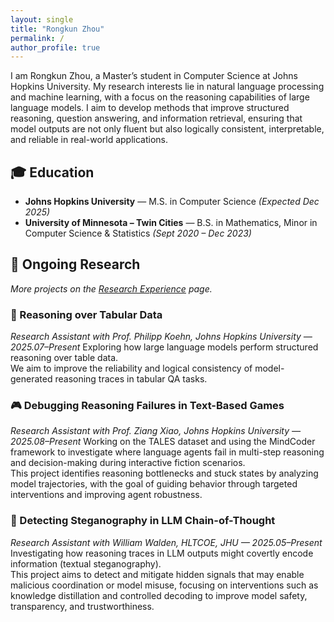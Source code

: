 ```yaml
---
layout: single
title: "Rongkun Zhou"
permalink: /
author_profile: true
---
```


<!-- ===== Self Summary ===== -->
I am Rongkun Zhou, a Master’s student in Computer Science at Johns Hopkins University.
My research interests lie in natural language processing and machine learning, with a focus on the reasoning capabilities of large language models. 
I aim to develop methods that improve structured reasoning, question answering, and information retrieval, ensuring that model outputs are not only fluent but also logically consistent, interpretable, and reliable in real-world applications.

## 🎓 Education
- **Johns Hopkins University** — M.S. in Computer Science *(Expected Dec 2025)*  
- **University of Minnesota – Twin Cities** — B.S. in Mathematics, Minor in Computer Science & Statistics *(Sept 2020 – Dec 2023)*

## 🔬 Ongoing Research <a id="ongoing"></a>
<em>More projects on the <a href="/research-experience/">Research Experience</a> page.</em>

### 🧠 Reasoning over Tabular Data  
*Research Assistant with Prof. Philipp Koehn, Johns Hopkins University — 2025.07–Present*
Exploring how large language models perform structured reasoning over table data.  
We aim to improve the reliability and logical consistency of model-generated reasoning traces in tabular QA tasks.

### 🎮 Debugging Reasoning Failures in Text-Based Games  
*Research Assistant with Prof. Ziang Xiao, Johns Hopkins University — 2025.08–Present*
Working on the TALES dataset and using the MindCoder framework to investigate where language agents fail in multi-step reasoning and decision-making during interactive fiction scenarios.  
This project identifies reasoning bottlenecks and stuck states by analyzing model trajectories, with the goal of guiding behavior through targeted interventions and improving agent robustness.

### 🔐 Detecting Steganography in LLM Chain-of-Thought  
*Research Assistant with William Walden, HLTCOE, JHU — 2025.05–Present*  
Investigating how reasoning traces in LLM outputs might covertly encode information (textual steganography).  
This project aims to detect and mitigate hidden signals that may enable malicious coordination or model misuse, focusing on interventions such as knowledge distillation and controlled decoding to improve model safety, transparency, and trustworthiness.
